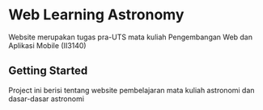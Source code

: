 # Web Learning Astronomy

Website merupakan tugas pra-UTS mata kuliah Pengembangan Web dan Aplikasi Mobile (II3140) 

## Getting Started

Project ini berisi tentang website pembelajaran mata kuliah astronomi dan dasar-dasar astronomi



